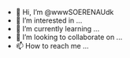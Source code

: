 - 👋 Hi, I’m @wwwSOERENAUdk
- 👀 I’m interested in ...
- 🌱 I’m currently learning ...
- 💞️ I’m looking to collaborate on ...
- 📫 How to reach me ...

<!---
wwwSOERENAUdk/wwwSOERENAUdk is a ✨ special ✨ repository because its `README.md` (this file) appears on your GitHub profile.
You can click the Preview link to take a look at your changes.
--->
